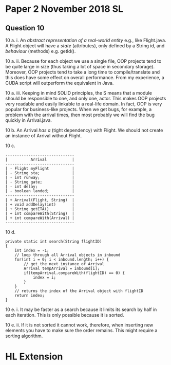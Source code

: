 # Paper 2 November 2018 SL

## Question 10 

10 a. i. An *abstract representation of a real-world entity* e.g., like Flight.java. A Flight object will have a *state* (attributes), only defined by a String id, and *behaviour* (methods) e.g. getId().

10 a. ii. Because for each object we use a single file, OOP projects tend to be quite large in size (thus taking a lot of space in secondary storage). Moreover, OOP projects tend to take a long time to compile/translate and this does have some effect on overall performance. From my experience, a CUDA script will outperform the equivalent in Java. 

10 a. iii. Keeping in mind SOLID principles, the S means that a module should be responsible to one, and only one, actor. This makes OOP projects very readable and easily linkable to a real-life domain. In fact, OOP is very popular for business-like projects. When we get bugs, for example, a problem with the arrival times, then most probably we will find the bug quickly in Arrival.java. 

10 b. An Arrival *has a* (tight dependency) with Flight. We should not create an instance of Arrival without Flight.

10 c. 

```
------------------------------
|          Arrival           |
------------------------------
| - Flight myFlight          |
| - String sta;              |
| - int runway;              |
| - String gate;             |
| - int delay;               |
| - boolean landed;          |
------------------------------
| + Arrival(Flight, String)  |
| + void addDelay(int)       |
| + String getETA()          |
| + int compareWith(String)  |
| + int compareWith(Arrival) |
------------------------------
```

10 d. 

```
private static int search(String flightID)
{ 
    int index = -1; 
    // loop through all Arrival objects in inbound
    for(int i = 0; i < inbound.length; i++) {
        // get the next instance of Arrival
        Arrival tempArrival = inbound[i];
        if(tempArrival.compareWith(flightID) == 0) {
            index = i;
        }
    }
    // returns the index of the Arrival object with flightID
    return index;        
}
```

10 e. i. It may be faster as a search because it limits its search by half in each iteration. This is only possible because it is sorted.

10 e. ii. If it is not sorted it cannot work, therefore, when inserting new elements you have to make sure the order remains. This might require a sorting algorithm.

# HL Extension